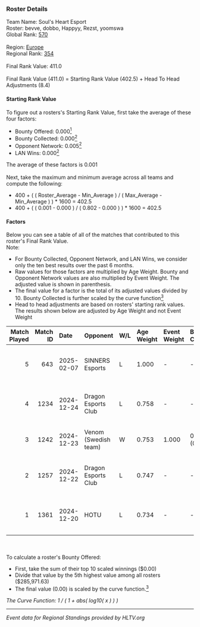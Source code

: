 ### Roster Details<br />
Team Name: Soul's Heart Esport<br />
Roster: bevve, dobbo, Happyy, Rezst, yoomswa<br />
Global Rank: [570](../../standings_global_2025_02_28.md)<br />
<br />
Region: [Europe]( ../../standings_europe_2025_02_28.md)<br />
Regional Rank: [354]( ../../standings_europe_2025_02_28.md)<br />
<br />
Final Rank Value:  411.0<br />
<br />
Final Rank Value (411.0) = Starting Rank Value (402.5) + Head To Head Adjustments (8.4)<br />

#### Starting Rank Value<br />
To figure out a rosters's Starting Rank Value, first take the average of these four factors:<br />
- Bounty Offered: 0.000[<sup>1</sup>](#table2)
- Bounty Collected: 0.000[<sup>2</sup>](#table1)
- Opponent Network: 0.005[<sup>2</sup>](#table1)
- LAN Wins: 0.000[<sup>2</sup>](#table1)

The average of these factors is 0.001<br />
<br />
Next, take the maximum and minimum average across all teams and compute the following:<br />
- 400 + ( ( Roster_Average - Min_Average ) / ( Max_Average - Min_Average ) ) * 1600 = 402.5
- 400 + ( ( 0.001 - 0.000 ) / ( 0.802 - 0.000 ) ) * 1600 = 402.5


#### Factors<br />
Below you can see a table of all of the matches that contributed to this roster's Final Rank Value.<br />
Note:<br />

- For Bounty Collected, Opponent Network, and LAN Wins, we consider only the ten best results over the past 6 months.
- Raw values for those factors are multiplied by Age Weight. Bounty and Opponent Network values are also multiplied by Event Weight. The adjusted value is shown in parenthesis.
- The final value for a factor is the total of its adjusted values divided by 10. Bounty Collected is further scaled by the curve function[<sup>3</sup>](#curveFunction)
- Head to head adjustments are based on rosters' starting rank values. The results shown below are adjusted by Age Weight and not Event Weight
<span id="table1"></span><br />


| Match Played | Match ID | Date       | Opponent             | W/L | Age Weight | Event Weight | Bounty Collected | Opponent Network | LAN Wins  | H2H Adj. | Roster                                |
| -: | -: | :- | :- | :- | :- | :- | :- | :- | :- | -: | :- |
|            5 |      643 | 2025-02-07 | SINNERS Esports      | L   | 1.000      | -            | -                | -                | -         |    -0.41 | bevve, dobbo, Happyy, Rezst, yoomswa  |
|            4 |     1234 | 2024-12-24 | Dragon Esports Club  | L   | 0.758      | -            | -                | -                | -         |    -2.60 | bevve, DEPRESHN, Rezst, sSen, yoomswa |
|            3 |     1242 | 2024-12-23 | Venom (Swedish team) | W   | 0.753      | 1.000        | 0.000 (0.000)    | 0.068 (0.051)    | 0 (0.000) |    15.05 | bevve, DEPRESHN, dobbo, Rezst, sSen   |
|            2 |     1257 | 2024-12-22 | Dragon Esports Club  | L   | 0.747      | -            | -                | -                | -         |    -2.21 | bevve, DEPRESHN, Rezst, sSen, yoomswa |
|            1 |     1361 | 2024-12-20 | HOTU                 | L   | 0.734      | -            | -                | -                | -         |    -1.39 | bevve, Diviiii, Rezst, sSen, yoomswa  |

<br />
<span id="table2"></span><br />
To calculate a roster's Bounty Offered:<br />

- First, take the sum of their top 10 scaled winnings ($0.00)
- Divide that value by the 5th highest value among all rosters ($285,971.63)
- The final value (0.00) is scaled by the curve function.[<sup>3</sup>](#curveFunction)

<span id="curveFunction"></span>_The Curve Function: 1 / ( 1 + abs( log10( x ) ) )_<br />

---
_Event data for Regional Standings provided by HLTV.org_<br />

